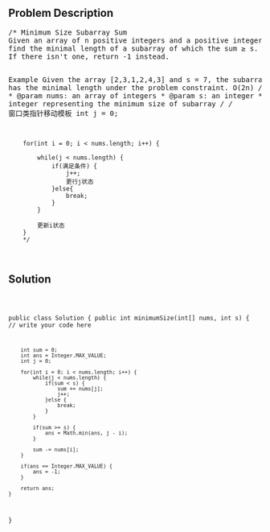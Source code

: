 <!--
<style>
  body { font-family: Arial, sans-serif; }
  .container { max-width: 100%; margin: auto; padding: 20px; }
  .comment-block { background-color: #f9f9f9; padding: 10px; border-left: 5px solid #ccc; }
  .code-block { background-color: #f4f4f4; padding: 10px; border: 1px solid #ddd; }
</style>
-->

<div class='container'>
<h2>Problem Description</h2>
<div class='comment-block'>
<pre>
/* Minimum Size Subarray Sum 
Given an array of n positive integers and a positive integer s, 
find the minimal length of a subarray of which the sum ≥ s. 
If there isn't one, return -1 instead.

Example
Given the array [2,3,1,2,4,3] and s = 7, 
the subarray [4,3] has the minimal length under the problem constraint.
O(2n)
*/
    /**
     * @param nums: an array of integers
     * @param s: an integer
     * @return: an integer representing the minimum size of subarray
     */
        /* 窗口类指针移动模板
        int j = 0;

        for(int i = 0; i < nums.length; i++) {

        	while(j < nums.length) {
        		if(满足条件) {
					j++;
					更行j状态
        		}else{
					break;
        		}
        	}

        	更新i状态
        }
        */
</pre>
</div>

<h2>Solution</h2>
<div class='code-block'>
<pre><code class='language-java'>

public class Solution {
    public int minimumSize(int[] nums, int s) {
        // write your code here

        int sum = 0;
        int ans = Integer.MAX_VALUE;
        int j = 0;
        
        for(int i = 0; i < nums.length; i++) {
            while(j < nums.length) {
                if(sum < s) {
                    sum += nums[j];
                    j++;
                }else {
                    break;
                }
            }
            
            if(sum >= s) {
                ans = Math.min(ans, j - i);
            }
            
            sum -= nums[i];
        }
        
        if(ans == Integer.MAX_VALUE) {
            ans = -1;
        }
           
        return ans;
    }
}</code></pre>
</div>
</div>
